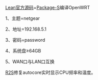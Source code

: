 [Lean官方源码](https://github.com/coolsnowwolf/lede)+[Package-S](https://github.com/fw876/helloworld)编译OpenWRT

1、主题=netgear

2、地址=192.168.5.1

3、密码=password

4、系统盘≥64GB

5、WAN口与LAN口互换

[R2S](https://www.friendlyarm.com/index.php?route=product/product&path=69&product_id=282)修复autocore实时显示CPU频率和温度。
